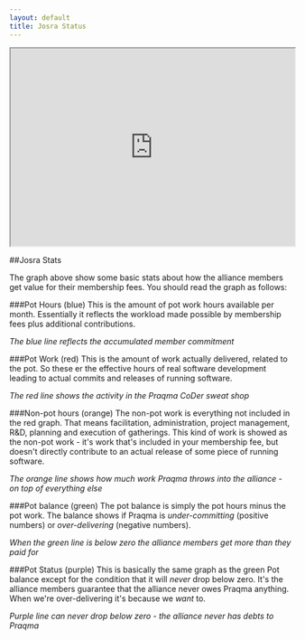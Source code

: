```yaml
---
layout: default
title: Josra Status
---
```


<iframe width="100%" height="350px"  src="https://docs.google.com/spreadsheets/d/1x72uCVMd1MftMlViVtNutQmWrpaAy8TWfCLXQvAnyIw/pubchart?oid=927157146&amp;format=interactive"></iframe>


##Josra Stats

The graph above show some basic stats about how the alliance members get value for their membership fees. You should read the graph as follows:

###Pot Hours (blue)
This is the amount of pot work hours available per month. Essentially it reflects the workload made possible by membership fees plus additional contributions.

_The blue line reflects the accumulated member commitment_

###Pot Work (red)
This is the amount of work actually delivered, related to the pot. So these er the effective hours of real software development leading to actual commits and releases of running software.

_The red line shows the activity in the Praqma CoDer sweat shop_

###Non-pot hours (orange)
The non-pot work is everything not included in the red graph. That means facilitation, administration, project management, R&D, planning and execution of gatherings. This kind of work is showed as the non-pot work - it's work that's included in your membership fee, but doesn't directly contribute to an actual release of some piece of running software.

_The orange line shows how much work Praqma throws into the alliance - on top of everything else_

###Pot balance (green)
The pot balance is simply the pot hours minus the pot work. The balance shows if Praqma is _under-committing_ (positive numbers) or _over-delivering_ (negative numbers).

_When the green line is below zero the alliance members get more than they paid for_

###Pot Status (purple)
This is basically the same graph as the green Pot balance except for the condition that it will _never_ drop below zero. It's the alliance members guarantee that the alliance never owes Praqma anything. When we're over-delivering it's because we _want_ to.

_Purple line can never drop below zero - the alliance never has debts to Praqma_
